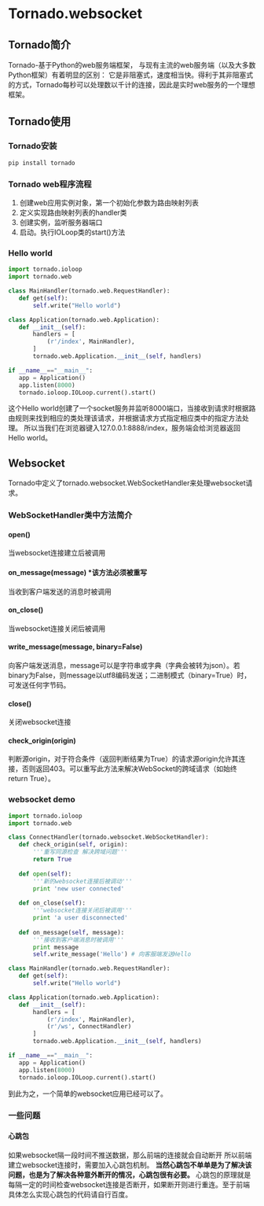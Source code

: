 # Tornado.websocket
## Tornado简介
Tornado-基于Python的web服务端框架，
与现有主流的web服务端（以及大多数Python框架）有着明显的区别：
它是非阻塞式，速度相当快。得利于其非阻塞式的方式，Tornado每秒可以处理数以千计的连接，因此是实时web服务的一个理想框架。

## Tornado使用

### Tornado安装
`pip install tornado`

### Tornado web程序流程
1. 创建web应用实例对象，第一个初始化参数为路由映射列表
2. 定义实现路由映射列表的handler类
3. 创建实例，监听服务器端口
4. 启动。执行IOLoop类的start()方法

### Hello world
 ```python
import tornado.ioloop
import tornado.web

class MainHandler(tornado.web.RequestHandler):
    def get(self):
        self.write("Hello world")

class Application(tornado.web.Application):
    def __init__(self):
        handlers = [
            (r'/index', MainHandler),
        ]
        tornado.web.Application.__init__(self, handlers)

if __name__=="__main__":
    app = Application()
    app.listen(8000)
    tornado.ioloop.IOLoop.current().start()

```
这个Hello world创建了一个socket服务并监听8000端口，当接收到请求时根据路由规则来找到相应的类处理该请求，并根据请求方式指定相应类中的指定方法处理。
所以当我们在浏览器键入127.0.0.1:8888/index，服务端会给浏览器返回Hello world。
## Websocket
Tornado中定义了tornado.websocket.WebSocketHandler来处理websocket请求。
### WebSocketHandler类中方法简介
#### open()
当websocket连接建立后被调用
#### on_message(message) *该方法必须被重写
当收到客户端发送的消息时被调用
#### on_close()
当websocket连接关闭后被调用
#### write_message(message, binary=False)
向客户端发送消息，message可以是字符串或字典（字典会被转为json）。若binary为False，则message以utf8编码发送；二进制模式（binary=True）时，可发送任何字节码。
#### close()
关闭websocket连接
#### check_origin(origin)
判断源origin，对于符合条件（返回判断结果为True）的请求源origin允许其连接，否则返回403。可以重写此方法来解决WebSocket的跨域请求（如始终return True）。

### websocket demo
 ```python
import tornado.ioloop
import tornado.web

class ConnectHandler(tornado.websocket.WebSocketHandler):
    def check_origin(self, origin):
        '''重写同源检查 解决跨域问题'''
        return True
        
    def open(self):
        '''新的websocket连接后被调动'''
        print 'new user connected'
        
    def on_close(self):
        '''websocket连接关闭后被调用'''
        print 'a user disconnected'
        
    def on_message(self, message):
        '''接收到客户端消息时被调用'''
        print message
        self.write_message('Hello') # 向客服端发送Hello

class MainHandler(tornado.web.RequestHandler):
    def get(self):
        self.write("Hello world")

class Application(tornado.web.Application):
    def __init__(self):
        handlers = [
            (r'/index', MainHandler),
            (r'/ws', ConnectHandler)
        ]
        tornado.web.Application.__init__(self, handlers)

if __name__=="__main__":
    app = Application()
    app.listen(8000)
    tornado.ioloop.IOLoop.current().start()

```
到此为之，一个简单的websocket应用已经可以了。

### 一些问题
#### 心跳包
如果websocket隔一段时间不推送数据，那么前端的连接就会自动断开
所以前端建立websocket连接时，需要加入心跳包机制。
**当然心跳包不单单是为了解决该问题，也是为了解决各种意外断开的情况，心跳包很有必要。**
心跳包的原理就是每隔一定的时间检查websocket连接是否断开，如果断开则进行重连。至于前端具体怎么实现心跳包的代码请自行百度。
